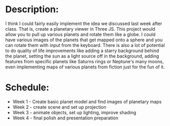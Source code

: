  
# Description: 
I think I could fairly easily implement the idea we discussed last week after class. That is, create a planetary viewer in Three JS. This project would allow you to pull up various planets and rotate them like a globe. I could have various images of the planets that get mapped onto a sphere and you can rotate them with input from the keyboard. There is also a lot of potential to do quality of life improvements like adding a starry background behind the planet, setting the sun as a light source off in the background, adding features from specific planets like Saturns rings or Neptune's many moons, even implementing maps of various planets from fiction just for the fun of it.
  
  
# Schedule:
  * Week 1 - Create basic planet model and find images of planetary maps
  * Week 2 - create scene and set up projection
  * Week 3 - animate objects, set up lighting, improve shading
  * Week 4 - final polish and presentation preparation

